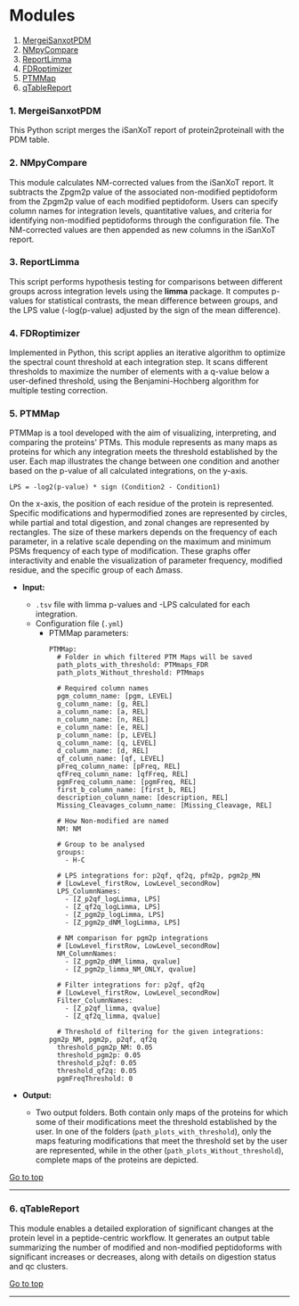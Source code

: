 # Modules

1. [MergeiSanxotPDM](#1-mergeisanxotpdm)
2. [NMpyCompare](#2-nmpycompare)
3. [ReportLimma](#3-reportlimma)
4. [FDRoptimizer](#4-fdroptimizer)
5. [PTMMap](#5-ptmmap)
6. [qTableReport](#6-qtablereport)

### 1. MergeiSanxotPDM
This Python script merges the iSanXoT report of protein2proteinall with the PDM table.

### 2. NMpyCompare

This module calculates NM-corrected values from the iSanXoT report. It subtracts the Zpgm2p value of the associated non-modified peptidoform from the Zpgm2p value of each modified peptidoform. Users can specify column names for integration levels, quantitative values, and criteria for identifying non-modified peptidoforms through the configuration file. The NM-corrected values are then appended as new columns in the iSanXoT report.

### 3. ReportLimma

This script performs hypothesis testing for comparisons between different groups across integration levels using the **limma** package. It computes p-values for statistical contrasts, the mean difference between groups, and the LPS value (-log(p-value) adjusted by the sign of the mean difference).

### 4. FDRoptimizer

Implemented in Python, this script applies an iterative algorithm to optimize the spectral count threshold at each integration step. It scans different thresholds to maximize the number of elements with a q-value below a user-defined threshold, using the Benjamini-Hochberg algorithm for multiple testing correction.

### 5. PTMMap

PTMMap is a tool developed with the aim of visualizing, interpreting, and comparing the proteins' PTMs. This module represents as many maps as proteins for which any integration meets the threshold established by the user. Each map illustrates the change between one condition and another based on the p-value of all calculated integrations, on the y-axis.

```
LPS = -log2(p-value) * sign (Condition2 - Condition1)
```

On the x-axis, the position of each residue of the protein is represented. Specific modifications and hypermodified zones are represented by circles, while partial and total digestion, and zonal changes are represented by rectangles. The size of these markers depends on the frequency of each parameter, in a relative scale depending on the maximum and minimum PSMs frequency of each type of modification. These graphs offer interactivity and enable the visualization of parameter frequency, modified residue, and the specific group of each Δmass.

- **Input:**
  - `.tsv` file with limma p-values and -LPS calculated for each integration.
  - Configuration file (`.yml`)
    - PTMMap parameters:
      ```
      PTMMap:
        # Folder in which filtered PTM Maps will be saved
        path_plots_with_threshold: PTMmaps_FDR
        path_plots_Without_threshold: PTMmaps

        # Required column names
        pgm_column_name: [pgm, LEVEL]
        g_column_name: [g, REL]
        a_column_name: [a, REL]
        n_column_name: [n, REL]
        e_column_name: [e, REL]
        p_column_name: [p, LEVEL]
        q_column_name: [q, LEVEL]
        d_column_name: [d, REL]
        qf_column_name: [qf, LEVEL]
        pFreq_column_name: [pFreq, REL]
        qfFreq_column_name: [qfFreq, REL]
        pgmFreq_column_name: [pgmFreq, REL]
        first_b_column_name: [first_b, REL]
        description_column_name: [description, REL]
        Missing_Cleavages_column_name: [Missing_Cleavage, REL]

        # How Non-modified are named
        NM: NM

        # Group to be analysed
        groups:
          - H-C

        # LPS integrations for: p2qf, qf2q, pfm2p, pgm2p_MN
        # [LowLevel_firstRow, LowLevel_secondRow]
        LPS_ColumnNames:
          - [Z_p2qf_logLimma, LPS]
          - [Z_qf2q_logLimma, LPS]
          - [Z_pgm2p_logLimma, LPS]
          - [Z_pgm2p_dNM_logLimma, LPS]

        # NM comparison for pgm2p integrations
        # [LowLevel_firstRow, LowLevel_secondRow]
        NM_ColumnNames:
          - [Z_pgm2p_dNM_limma, qvalue]
          - [Z_pgm2p_limma_NM_ONLY, qvalue]

        # Filter integrations for: p2qf, qf2q
        # [LowLevel_firstRow, LowLevel_secondRow]
        Filter_ColumnNames:
          - [Z_p2qf_limma, qvalue]
          - [Z_qf2q_limma, qvalue]

        # Threshold of filtering for the given integrations: pgm2p_NM, pgm2p, p2qf, qf2q
        threshold_pgm2p_NM: 0.05
        threshold_pgm2p: 0.05
        threshold_p2qf: 0.05
        threshold_qf2q: 0.05
        pgmFreqThreshold: 0
      ```

- **Output:**
  - Two output folders. Both contain only maps of the proteins for which some of their modifications meet the threshold established by the user. In one of the folders (`path_plots_with_threshold`), only the maps featuring modifications that meet the threshold set by the user are represented, while in the other (`path_plots_Without_threshold`), complete maps of the proteins are depicted.


[Go to top](#modules)
___


### 6. qTableReport

This module enables a detailed exploration of significant changes at the protein level in a peptide-centric workflow. It generates an output table summarizing the number of modified and non-modified peptidoforms with significant increases or decreases, along with details on digestion status and qc clusters.


[Go to top](#modules)
___

